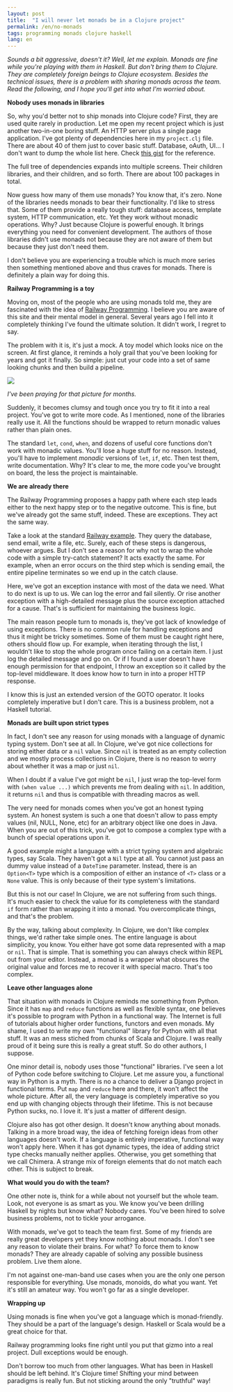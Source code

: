 ```yaml
---
layout: post
title:  "I will never let monads be in a Clojure project"
permalink: /en/no-monads
tags: programming monads clojure haskell
lang: en
---
```


*Sounds a bit aggressive, doesn't it? Well, let me explain. Monads are fine
while you're playing with them in Haskell. But don't bring them to Clojure. They
are completely foreign beings to Clojure ecosystem. Besides the technical
issues, there is a problem with sharing monads across the team. Read the
following, and I hope you'll get into what I'm worried about.*


**Nobody uses monads in libraries**

[gist]:https://gist.github.com/igrishaev/a0de14d135924434ae3c243e3d111780

So, why you'd better not to ship monads into Clojure code? First, they are used
quite rarely in production. Let me open my recent project which is just another
two-in-one boring stuff. An HTTP server plus a single page application. I've got
plenty of dependencies here in my `project.clj` file. There are about 40 of them
just to cover basic stuff. Database, oAuth, UI... I don't want to dump the whole
list here. Check [this gist][gist] for the reference.

The full tree of dependencies expands into multiple screens. Their children
libraries, and their children, and so forth. There are about 100 packages in
total.

Now guess how many of them use monads? You know that, it's zero. None of the
libraries needs monads to bear their functionality. I'd like to stress
that. Some of them provide a really tough stuff: database access, template
system, HTTP communication, etc. Yet they work without monadic operations. Why?
Just because Clojure is powerful enough. It brings everything you need for
convenient development. The authors of those libraries didn't use monads not
because they are not aware of them but because they just don't need them.

I don't believe you are experiencing a trouble which is much more series then
something mentioned above and thus craves for monads. There is definitely a
plain way for doing this.


**Railway Programming is a toy**

[rop]:https://fsharpforfunandprofit.com/rop/

Moving on, most of the people who are using monads told me, they are fascinated
with the idea of [Railway Programming][rop]. I believe you are aware of this site
and their mental model in general. Several years ago I fell into it completely
thinking I've found the ultimate solution. It didn't work, I regret to say.

The problem with it is, it's just a mock. A toy model which looks nice on the
screen. At first glance, it reminds a holy grail that you've been looking for
years and got it finally. So simple: just cut your code into a set of same
looking chunks and then build a pipeline.

[rop-pic]:https://user-images.githubusercontent.com/1059232/49207523-36026180-f3c6-11e8-92ae-cbd6a011f728.png

![][rop-pic]

*I've been praying for that picture for months.*

Suddenly, it becomes clumsy and tough once you try to fit it into a real
project. You've got to write more code. As I mentioned, none of the libraries
really use it. All the functions should be wrapped to return monadic values
rather than plain ones.

The standard `let`, `cond`, `when`, and dozens of useful core functions don't
work with monadic values. You'll lose a huge stuff for no reason. Instead,
you'll have to implement *monadic* versions of `let`, `if`, etc. Then test them,
write documentation. Why? It's clear to me, the more code you've brought on
board, the less the project is maintainable.


**We are already there**

The Railway Programming proposes a happy path where each step leads either to
the next happy step or to the negative outcome. This is fine, but we've already
got the same stuff, indeed. These are exceptions. They act the same way.

[rop-sample]:https://fsharpforfunandprofit.com/posts/recipe-part2/

Take a look at the standard [Railway example][rop-sample]. They query the
database, send email, write a file, etc. Surely, each of these steps is
dangerous, whoever argues. But I don't see a reason for why not to wrap the
whole code with a simple try-catch statement? It acts exactly the same. For
example, when an error occurs on the third step which is sending email, the
entire pipeline terminates so we end up in the catch clause.

Here, we've got an exception instance with most of the data we need. What to do
next is up to us. We can log the error and fail silently. Or rise another
exception with a high-detailed message plus the source exception attached for a
cause. That's is sufficient for maintaining the business logic.

The main reason people turn to monads is, they've got lack of knowledge of using
exceptions. There is no common rule for handling exceptions and thus it might be
tricky sometimes. Some of them must be caught right here, others should flow
up. For example, when iterating through the list, I wouldn't like to stop the
whole program once failing on a certain item. I just log the detailed message
and go on. Or if I found a user doesn't have enough permission for that
endpoint, I throw an exception so it called by the top-level middleware. It does
know how to turn in into a proper HTTP response.

I know this is just an extended version of the GOTO operator. It looks
completely imperative but I don't care. This is a business problem, not a
Haskell tutorial.


**Monads are built upon strict types**

In fact, I don't see any reason for using monads with a language of dynamic
typing system. Don't see at all. In Clojure, we've got nice collections for
storing either data or a `nil` value. Since `nil` is treated as an empty
collection and we mostly process collections in Clojure, there is no reason to
worry about whether it was a map or just `nil`.

When I doubt if a value I've got might be `nil`, I just wrap the top-level form
with `(when value ...)` which prevents me from dealing with `nil`. In addition,
it returns `nil` and thus is compatible with threading macros as well.

The very need for monads comes when you've got an honest typing system. An
honest system is such a one that doesn't allow to pass empty values (nil, NULL,
None, etc) for an arbitrary object like one does in Java. When you are out of
this trick, you've got to compose a complex type with a bunch of special
operations upon it.

A good example might a language with a strict typing system and algebraic types,
say Scala. They haven't got a `Nil` type at all. You cannot just pass an dummy
value instead of a `DateTime` parameter. Instead, there is an `Option<T>` type
which is a composition of either an instance of `<T>` class or a `None`
value. This is only because of their type system's limitations.

But this is not our case! In Clojure, we are not suffering from such
things. It's much easier to check the value for its completeness with the
standard `if` form rather than wrapping it into a monad. You overcomplicate
things, and that's the problem.

By the way, talking about complexity. In Clojure, we don't like complex things,
we'd rather take simple ones. The entire language is about simplicity, you
know. You either have got some data represented with a map or `nil`. That is
simple. That is something you can always check within REPL out from your
editor. Instead, a monad is a wrapper what obscures the original value and
forces me to recover it with special macro. That's too complex.


**Leave other languages alone**

That situation with monads in Clojure reminds me something from Python. Since it
has `map` and `reduce` functions as well as flexible syntax, one believes it's
possible to program with Python in a functional way. The Internet is full of
tutorials about higher order functions, functors and even monads. My shame, I
used to write my own "functional" library for Python with all that stuff. It was
an mess stiched from chunks of Scala and Clojure. I was really proud of it being
sure this is really a great stuff. So do other authors, I suppose.

One minor detail is, nobody uses those "functional" libraries. I've seen a lot
of Python code before switching to Clojure. Let me assure you, a functional way
in Python is a myth. There is no a chance to deliver a Django project in
functional terms. Put `map` and `reduce` here and there, it won't affect the
whole picture. After all, the very language is completely imperative so you end
up with changing objects through their lifetime. This is not because Python
sucks, no. I love it. It's just a matter of different design.

Clojure also has got other design. It doesn't know anything about
monads. Talking in a more broad way, the idea of fetching foreign ideas from
other languages doesn't work. If a language is entirely imperative, functional
way won't apply here. When it has got dynamic types, the idea of adding strict
type checks manually neither applies. Otherwise, you get something that we call
Chimera. A strange mix of foreign elements that do not match each other. This is
subject to break.


**What would you do with the team?**

One other note is, think for a while about not yourself but the whole
team. Look, not everyone is as smart as you. We know you've been drilling
Haskell by nights but know what? Nobody cares. You've been hired to solve
business problems, not to tickle your arrogance.

With monads, we've got to teach the team first. Some of my friends are really
great developers yet they know nothing about monads. I don't see any reason to
violate their brains. For what? To force them to know monads? They are already
capable of solving any possible business problem. Live them alone.

I'm not against one-man-band use cases when you are the only one person
responsible for everything. Use monads, monoids, do what you want. Yet it's
still an amateur way. You won't go far as a single developer.


**Wrapping up**

Using monads is fine when you've got a language which is monad-friendly. They
should be a part of the language's design. Haskell or Scala would be a great
choice for that.

Railway programming looks fine right until you put that gizmo into a real
project. Dull exceptions would be enough.

Don't borrow too much from other languages. What has been in Haskell should be
left behind. It's Clojure time! Shifting your mind between paradigms is really
fun. But not sticking around the only "truthful" way!
